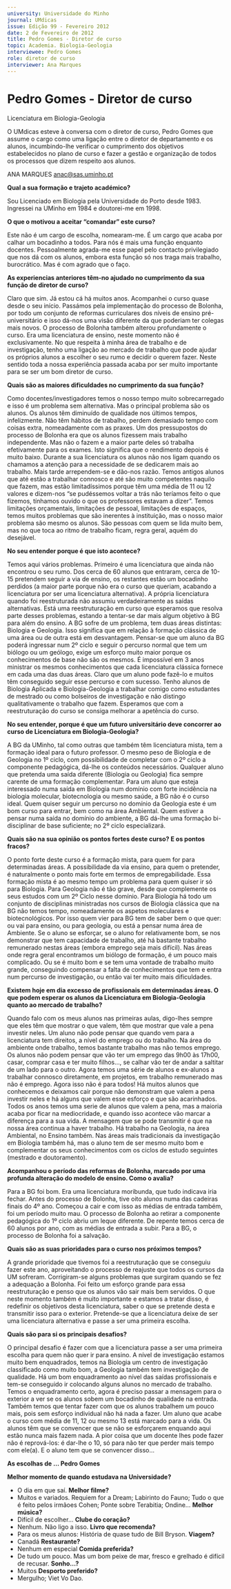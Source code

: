 ```yaml
---
university: Universidade do Minho
journal: UMdicas
issue: Edição 99 - Fevereiro 2012
date: 2 de Fevereiro de 2012
title: Pedro Gomes - Diretor de curso
topic: Academia. Biologia-Geologia
interviewee: Pedro Gomes
role: diretor de curso
interviewer: Ana Marques
---
```


# Pedro Gomes - Diretor de curso

Licenciatura em Biologia-Geologia


O UMdicas esteve à conversa com o diretor de curso, Pedro Gomes que assume o cargo como uma
ligação entre o diretor de departamento e os alunos,
incumbindo-lhe verificar o cumprimento dos objetivos estabelecidos no plano de curso e fazer a gestão
e organização de todos os processos que dizem respeito aos alunos.


ANA MARQUES
anac@sas.uminho.pt


**Qual a sua formação e trajeto académico?**

Sou Licenciado em Biologia pela Universidade do
Porto desde 1983. Ingressei na UMinho em 1984 e
doutorei-me em 1998.


**O que o motivou a aceitar “comandar” este
curso?** 

Este não é um cargo de escolha, nomearam-me.
É um cargo que acaba por calhar um bocadinho a
todos. Para nós é mais uma função enquanto docentes. Pessoalmente agrada-me esse papel pelo contacto privilegiado que nos dá com os alunos, embora
esta função só nos traga mais trabalho, burocrático.
Mas é com agrado que o faço.


**As experiencias anteriores têm-no ajudado
no cumprimento da sua função de diretor de
curso?**

Claro que sim. Já estou cá há muitos anos. Acompanhei o curso quase desde o seu início. Passámos
pela implementação do processo de Bolonha, por
todo um conjunto de reformas curriculares dos níveis de ensino pré-universitário e isso dá-nos uma
visão diferente da que poderiam ter colegas mais
novos. O processo de Bolonha também alterou
profundamente o curso. Era uma licenciatura de
ensino, neste momento não é exclusivamente. No
que respeita à minha área de trabalho e de investigação, tenho uma ligação ao mercado de trabalho
que pode ajudar os próprios alunos a escolher o seu
rumo e decidir o querem fazer. Neste sentido toda
a nossa experiência passada acaba por ser muito
importante para se ser um bom diretor de curso.


**Quais são as maiores dificuldades no cumprimento da sua função?**

Como docentes/investigadores temos o nosso tempo muito sobrecarregado e isso é um problema sem
alternativa. Mas o principal problema são os alunos.
Os alunos têm diminuído de qualidade nos últimos
tempos, infelizmente. Não têm hábitos de trabalho,
perdem demasiado tempo com coisas extra, nomeadamente com as praxes. Um dos pressupostos do
processo de Bolonha era que os alunos fizessem
mais trabalho independente. Mas não o fazem e a
maior parte deles só trabalha efetivamente para os
exames. Isto significa que o rendimento depois é
muito baixo. Durante a sua licenciatura os alunos
não nos ligam quando os chamamos a atenção para
a necessidade de se dedicarem mais ao trabalho.
Mais tarde arrependem-se e dão-nos razão. Temos
antigos alunos que até estão a trabalhar connosco e
até são muito competentes naquilo que fazem, mas
estão limitadíssimos porque têm uma média de 11
ou 12 valores e dizem-nos “se pudéssemos voltar
a trás não teríamos feito o que fizemos, tínhamos
ouvido o que os professores estavam a dizer”. Temos limitações orçamentais, limitações de pessoal,
limitações de espaços, temos muitos problemas
que são inerentes à instituição, mas o nosso maior
problema são mesmo os alunos. São pessoas com
quem se lida muito bem, mas no que toca ao ritmo
de trabalho ficam, regra geral, aquém do desejável.


**No seu entender porque é que isto acontece?**

Temos aqui vários problemas. Primeiro é uma licenciatura que ainda não encontrou o seu rumo. Dos
cerca de 60 alunos que entraram, cerca de 10- 15
pretendem seguir a via de ensino, os restantes estão um bocadinho perdidos (a maior parte porque
não era o curso que queriam, acabando a licenciatura por ser uma licenciatura alternativa). A própria licenciatura quando foi reestruturada não assumiu verdadeiramente as saídas alternativas. Está uma
reestruturação em curso que esperamos que resolva parte desses problemas, estando a tentar-se dar mais algum objetivo à BG para além do ensino. A
BG sofre de um problema, tem duas áreas distintas:
Biologia e Geologia. Isso significa que em relação
à formação clássica de uma área ou de outra está
em desvantagem. Pensar-se que um aluno da BG
poderá ingressar num 2º ciclo e seguir o percurso
normal que tem um biólogo ou um geólogo, exige
um esforço muito maior porque os conhecimentos
de base não são os mesmos. É impossível em 3
anos ministrar os mesmos conhecimentos que cada
licenciatura clássica fornece em cada uma das duas
áreas. Claro que um aluno pode fazê-lo e muitos têm
conseguido seguir esse percurso e com sucesso. Tenho alunos de Biologia Aplicada e Biologia-Geologia
a trabalhar comigo como estudantes de mestrado
ou como bolseiros de investigação e não distingo
qualitativamente o trabalho que fazem. Esperamos
que com a reestruturação do curso se consiga melhorar a apetência do curso.


**No seu entender, porque é que um futuro universitário deve concorrer ao curso de Licenciatura em Biologia-Geologia?**

A BG da UMinho, tal como outras que também têm
licenciatura mista, tem a formação ideal para o futuro professor. O mesmo peso de Biologia e de Geologia no 1º ciclo, com possibilidade de completar com o 2º ciclo a componente pedagógica, dá-lhe os
conteúdos necessários. Qualquer aluno que pretenda uma saída diferente (Biologia ou Geologia) fica
sempre carente de uma formação complementar.
Para um aluno que esteja interessado numa saída
em Biologia num domínio com forte incidência na
biologia molecular, biotecnologia ou mesmo saúde,
a BG não é o curso ideal. Quem quiser seguir um
percurso no domínio da Geologia este é um bom
curso para entrar, bem como na área Ambiental.
Quem estiver a pensar numa saída no domínio do
ambiente, a BG dá-lhe uma formação bi-disciplinar
de base suficiente; no 2º ciclo especializará.


**Quais são na sua opinião os pontos fortes
deste curso? E os pontos fracos?**

O ponto forte deste curso é a formação mista, para
quem for para determinadas áreas. A possibilidade
da via ensino, para quem o pretender, é naturalmente o ponto mais forte em termos de empregabilidade. Essa formação mista é ao mesmo tempo um
problema para quem quiser ir só para Biologia. Para
Geologia não é tão grave, desde que complemente
os seus estudos com um 2º Ciclo nesse domínio.
Para Biologia há todo um conjunto de disciplinas
ministradas nos cursos de Biologia clássica que na
BG não temos tempo, nomeadamente os aspetos
moleculares e biotecnológicos. Por isso quem vier
para BG tem de saber bem o que quer: ou vai para
ensino, ou para geologia, ou está a pensar numa
área de Ambiente. Se o aluno se esforçar, se o aluno
for relativamente bom, se nos demonstrar que tem
capacidade de trabalho, até há bastante trabalho remunerado nestas áreas (embora emprego seja mais
difícil). Nas áreas onde regra geral encontramos um
biólogo de formação, é um pouco mais complicado.
Ou se é muito bom e se tem uma vontade de trabalho muito grande, conseguindo compensar a falta de
conhecimentos que tem e entra num percurso de investigação, ou então vai ter muito mais dificuldades.


**Existem hoje em dia excesso de profissionais
em determinadas áreas. O que podem esperar os alunos da Licenciatura em Biologia-Geologia quanto ao mercado de trabalho?**

Quando falo com os meus alunos nas primeiras aulas, digo-lhes sempre que eles têm que mostrar o
que valem, têm que mostrar que vale a pena investir
neles. Um aluno não pode pensar que quando vem
para a licenciatura tem direitos, a nível do emprego
ou do trabalho. Na área do ambiente onde trabalho,
temos bastante trabalho mas não temos emprego.
Os alunos não podem pensar que vão ter um emprego das 9h00 às 17h00, casar, comprar casa e ter
muito filhos…, se calhar vão ter de andar a saltitar
de um lado para o outro. Agora temos uma série de
alunos e ex-alunos a trabalhar connosco diretamente, em projetos, em trabalho remunerado mas não
é emprego. Agora isso não é para todos! Há muitos
alunos que conhecemos e deixamos cair porque
não demonstram que valem a pena investir neles e
há alguns que valem esse esforço e que são acarinhados. Todos os anos temos uma serie de alunos
que valem a pena, mas a maioria acaba por ficar na
mediocridade, e quando isso acontece vão marcar a
diferença para a sua vida. A mensagem que se pode
transmitir é que na nossa área continua a haver trabalho. Há trabalho na Geologia, na área Ambiental,
no Ensino também. Nas áreas mais tradicionais da
investigação em Biologia também há, mas o aluno
tem de ser mesmo muito bom e complementar os
seus conhecimentos com os ciclos de estudo seguintes (mestrado e doutoramento).


**Acompanhou o período das reformas de Bolonha, marcado por uma profunda alteração do
modelo de ensino. Como o avalia?**

Para a BG foi bom. Era uma licenciatura moribunda,
que tudo indicava iria fechar. Antes do processo de
Bolonha, tive oito alunos numa das cadeiras finais
do 4º ano. Começou a cair e com isso as médias
de entrada também, foi um período muito mau. O
processo de Bolonha ao retirar a componente pedagógica do 1º ciclo abriu um leque diferente. De
repente temos cerca de 60 alunos por ano, com as
médias de entrada a subir. Para a BG, o processo de
Bolonha foi a salvação.


**Quais são as suas prioridades para o curso
nos próximos tempos?**

A grande prioridade que tivemos foi a reestruturação que se conseguiu fazer este ano, aproveitando
o processo de reajuste que todos os cursos da UM
sofreram. Corrigiram-se alguns problemas que surgiram quando se fez a adequação a Bolonha. Foi
feito um esforço grande para essa reestruturação e
penso que os alunos vão sair mais bem servidos.
O que neste momento também é muito importante e estamos a tratar disso, é redefinir os objetivos
desta licenciatura, saber o que se pretende desta
e transmitir isso para o exterior. Pretende-se que a
licenciatura deixe de ser uma licenciatura alternativa
e passe a ser uma primeira escolha.


**Quais são para si os principais desafios?**

O principal desafio é fazer com que a licenciatura
passe a ser uma primeira escolha para quem não
quer ir para ensino. A nível de investigação estamos
muito bem enquadrados, temos na Biologia um centro de investigação classificado como muito bom, a
Geologia também tem investigação de qualidade.
Há um bom enquadramento ao nível das saídas profissionais e tem-se conseguido ir colocando alguns alunos no mercado de trabalho. Temos o enquadramento certo, agora é preciso passar a mensagem para o exterior a ver se os alunos sobem um bocadinho de qualidade na entrada. Também temos que tentar fazer com que os alunos trabalhem um pouco
mais, pois sem esforço individual não há nada a
fazer. Um aluno que acabe o curso com média de
11, 12 ou mesmo 13 está marcado para a vida. Os
alunos têm que se convencer que se não se esforçarem enquando aqui estão nunca mais fazem nada.
A pior coisa que um docente lhes pode fazer não
é reprová-los: é dar-lhe o 10, só para não ter que
perder mais tempo com ele(a). E o aluno tem que se
convencer disso...


**As escolhas de …
Pedro Gomes**


**Melhor momento de quando estudava na Universidade?**
* O dia em que saí.
**Melhor filme?**
* Muitos e variados. Requiem for a Dream; Labirinto do Fauno; Tudo o que é feito pelos irmãoes Cohen; Ponte sobre Terabitia; Ondine…
**Melhor música?**
* Difícil de escolher…
**Clube do coração?**
* Nenhum. Não ligo a isso.
**Livro que recomenda?**
* Para os meus alunos: História de quase tudo de Bill Bryson.
**Viagem?**
* Canadá
**Restaurante?**
* Nenhum em especial
**Comida preferida?**
* De tudo um pouco. Mas um bom peixe de mar, fresco e grelhado é difícil de recusar.
**Sonho…?**
* Muitos
**Desporto preferido?**
* Mergulho; Viet Vo Dao.
